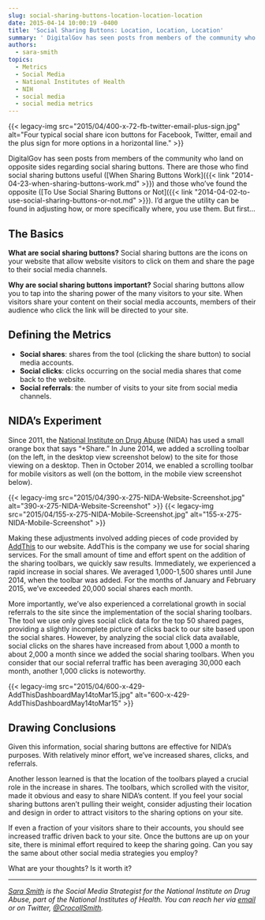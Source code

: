 ```yaml
---
slug: social-sharing-buttons-location-location-location
date: 2015-04-14 10:00:19 -0400
title: 'Social Sharing Buttons: Location, Location, Location'
summary: ' DigitalGov has seen posts from members of the community who land on opposite sides regarding social sharing buttons. There are those who find social sharing buttons useful (When Sharing Buttons'
authors:
  - sara-smith
topics:
  - Metrics
  - Social Media
  - National Institutes of Health
  - NIH
  - social media
  - social media metrics
---
```


{{< legacy-img src="2015/04/400-x-72-fb-twitter-email-plus-sign.jpg" alt="Four typical social share icon buttons for Facebook, Twitter, email and the plus sign for more options in a horizontal line." >}}

DigitalGov has seen posts from members of the community who land on opposite sides regarding social sharing buttons. There are those who find social sharing buttons useful ([When Sharing Buttons Work]({{< link "2014-04-23-when-sharing-buttons-work.md" >}}) and those who’ve found the opposite ([To Use Social Sharing Buttons or Not]({{< link "2014-04-02-to-use-social-sharing-buttons-or-not.md" >}}). I’d argue the utility can be found in adjusting how, or more specifically where, you use them. But first…

## The Basics

**What are social sharing buttons?** Social sharing buttons are the icons on your website that allow website visitors to click on them and share the page to their social media channels.

**Why are social sharing buttons important?** Social sharing buttons allow you to tap into the sharing power of the many visitors to your site. When visitors share your content on their social media accounts, members of their audience who click the link will be directed to your site.

## Defining the Metrics

  * **Social shares**: shares from the tool (clicking the share button) to social media accounts.
  * **Social clicks**: clicks occurring on the social media shares that come back to the website.
  * **Social referrals**: the number of visits to your site from social media channels.

## NIDA’s Experiment

Since 2011, the [National Institute on Drug Abuse](http://www.drugabuse.gov/) (NIDA) has used a small orange box that says “+Share.” In June 2014, we added a scrolling toolbar (on the left, in the desktop view screenshot below) to the site for those viewing on a desktop. Then in October 2014, we enabled a scrolling toolbar for mobile visitors as well (on the bottom, in the mobile view screenshot below).

{{< legacy-img src="2015/04/390-x-275-NIDA-Website-Screenshot.jpg" alt="390-x-275-NIDA-Website-Screenshot" >}}   {{< legacy-img src="2015/04/155-x-275-NIDA-Mobile-Screenshot.jpg" alt="155-x-275-NIDA-Mobile-Screenshot" >}}

Making these adjustments involved adding pieces of code provided by [AddThis](https://www.addthis.com/#gallery) to our website. AddThis is the company we use for social sharing services. For the small amount of time and effort spent on the addition of the sharing toolbars, we quickly saw results. Immediately, we experienced a rapid increase in social shares. We averaged 1,000-1,500 shares until June 2014, when the toolbar was added. For the months of January and February 2015, we’ve exceeded 20,000 social shares each month.

More importantly, we’ve also experienced a correlational growth in social referrals to the site since the implementation of the social sharing toolbars. The tool we use only gives social click data for the top 50 shared pages, providing a slightly incomplete picture of clicks back to our site based upon the social shares. However, by analyzing the social click data available, social clicks on the shares have increased from about 1,000 a month to about 2,000 a month since we added the social sharing toolbars. When you consider that our social referral traffic has been averaging 30,000 each month, another 1,000 clicks is noteworthy.

{{< legacy-img src="2015/04/600-x-429-AddThisDashboardMay14toMar15.jpg" alt="600-x-429-AddThisDashboardMay14toMar15" >}}

## Drawing Conclusions

Given this information, social sharing buttons are effective for NIDA’s purposes. With relatively minor effort, we’ve increased shares, clicks, and referrals.

Another lesson learned is that the location of the toolbars played a crucial role in the increase in shares. The toolbars, which scrolled with the visitor, made it obvious and easy to share NIDA’s content. If you feel your social sharing buttons aren’t pulling their weight, consider adjusting their location and design in order to attract visitors to the sharing options on your site.

If even a fraction of your visitors share to their accounts, you should see increased traffic driven back to your site. Once the buttons are up on your site, there is minimal effort required to keep the sharing going. Can you say the same about other social media strategies you employ?

What are your thoughts? Is it worth it?

* * *

_[Sara Smith](https://www.linkedin.com/in/saramariecrocoll) is the Social Media Strategist for the National Institute on Drug Abuse, part of the National Institutes of Health. You can reach her via [email](mailto:Sara.smith@nih.go) or on Twitter, [@CrocollSmith](https://twitter.com/CrocollSmith)._